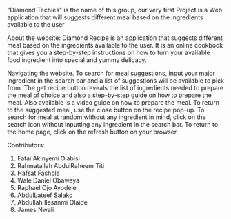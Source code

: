 "Diamond Techies" is the name of this group, our very first Project is a Web application that will suggests different meal based on the ingredients available to the user

About the website:
Diamond Recipe is an application that suggests different meal based on the ingredients available to the user.
It is an online cookbook that gives you a step-by-step instructions on how to turn your available food ingredient into special and yummy delicacy.

Navigating the website.
To search for meal suggestions, input your major ingredient in the search bar and a list of suggestions will be available to pick from.
The get recipe button reveals the list of ingredients needed to prepare the meal of choice and also a step-by-step guide on how to prepare the meal. Also available is a video guide on how to prepare the meal.
To return to the suggested meal, use the close button on the recipe pop-up.
To search for meal at random without any ingredient in mind, click on the search icon without inputting any ingredient in the search bar.
To return to the home page, click on the refresh button on your browser.

Contributors:

1. Fatai Akinyemi Olabisi
2. Rahmatallah AbdulRaheem Titi
3. Hafsat Fashola
4. Wale Daniel Obaweya 
5. Raphael Ojo Ayodele
6. AbdulLateef Salako
7. Abdullah Ilesanmi Olaide
8. James Nwali
